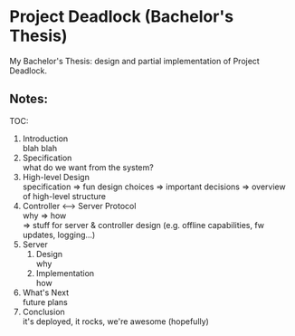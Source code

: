 Project Deadlock (Bachelor's Thesis)
====================================

My Bachelor's Thesis: design and partial implementation of Project Deadlock.

Notes:
------

TOC:

1. Introduction  
   blah blah
2. Specification  
   what do we want from the system?
3. High-level Design  
   specification => fun design choices => important decisions => overview of high-level structure
4. Controller <--> Server Protocol  
   why => how  
   => stuff for server & controller design (e.g. offline capabilities, fw updates, logging...)
4. Server  
   1. Design  
      why
   2. Implementation  
      how
5. What's Next  
   future plans
6. Conclusion  
   it's deployed, it rocks, we're awesome (hopefully)
